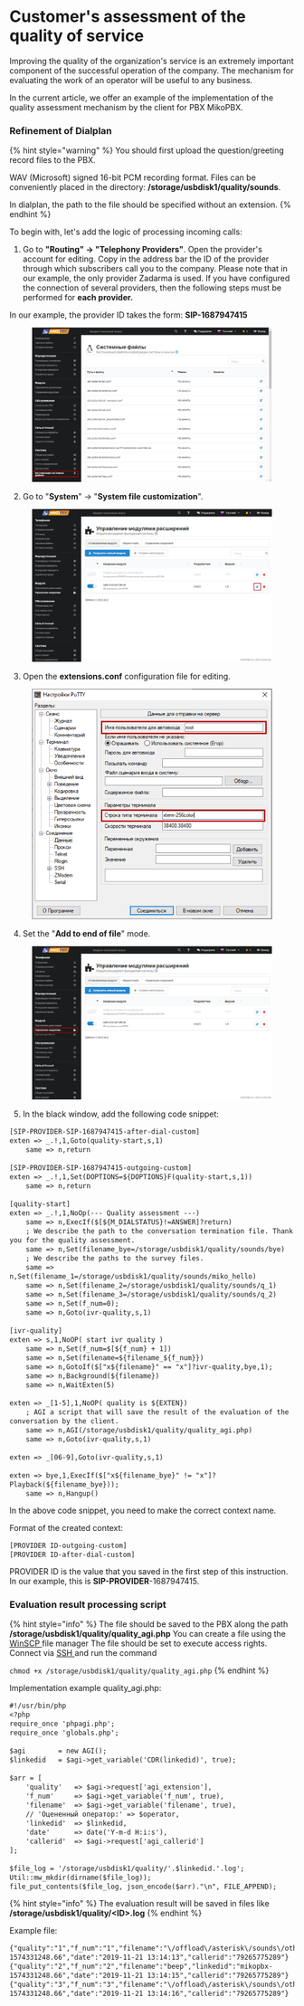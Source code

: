 # Customer's assessment of the quality of service

Improving the quality of the organization's service is an extremely important component of the successful operation of the company. The mechanism for evaluating the work of an operator will be useful to any business.&#x20;

In the current article, we offer an example of the implementation of the quality assessment mechanism by the client for PBX MikoPBX.

### Refinement of Dialplan

{% hint style="warning" %}
You should first upload the question/greeting record files to the PBX.

&#x20;WAV (Microsoft) signed 16-bit PCM recording format. Files can be conveniently placed in the directory: **/storage/usbdisk1/quality/sounds**.&#x20;

In dialplan, the path to the file should be specified without an extension.
{% endhint %}

To begin with, let's add the logic of processing incoming calls:

1. Go to **"Routing" → "Telephony Providers"**. Open the provider's account for editing. Copy in the address bar the ID of the provider through which subscribers call you to the company. Please note that in our example, the only provider Zadarma is used. If you have configured the connection of several providers, then the following steps must be performed for **each provider.**

In our example, the provider ID takes the form: **SIP-1687947415**

<figure><img src="../../.gitbook/assets/1 (3).png" alt=""><figcaption></figcaption></figure>

2. Go to "**System**" → "**System file customization**".

<figure><img src="../../.gitbook/assets/2 (26).png" alt=""><figcaption></figcaption></figure>

3. Open the **extensions.conf** configuration file for editing.

<figure><img src="../../.gitbook/assets/3 (21).png" alt=""><figcaption></figcaption></figure>

4. Set the "**Add to end of file**" mode.

<figure><img src="../../.gitbook/assets/4 (26).png" alt=""><figcaption></figcaption></figure>

5. In the black window, add the following code snippet:

```
[SIP-PROVIDER-SIP-1687947415-after-dial-custom]
exten => _.!,1,Goto(quality-start,s,1)
	same => n,return

[SIP-PROVIDER-SIP-1687947415-outgoing-custom]
exten => _.!,1,Set(DOPTIONS=${DOPTIONS}F(quality-start,s,1))
	same => n,return

[quality-start]
exten => _.!,1,NoOp(--- Quality assessment ---)
	same => n,ExecIf($[${M_DIALSTATUS}!=ANSWER]?return)
	; We describe the path to the conversation termination file. Thank you for the quality assessment. 
	same => n,Set(filename_bye=/storage/usbdisk1/quality/sounds/bye)
	; We describe the paths to the survey files.
	same => n,Set(filename_1=/storage/usbdisk1/quality/sounds/miko_hello)
	same => n,Set(filename_2=/storage/usbdisk1/quality/sounds/q_1)
	same => n,Set(filename_3=/storage/usbdisk1/quality/sounds/q_2)
	same => n,Set(f_num=0);
	same => n,Goto(ivr-quality,s,1)

[ivr-quality]
exten => s,1,NoOP( start ivr quality )
	same => n,Set(f_num=$[${f_num} + 1])
 	same => n,Set(filename=${filename_${f_num}})
	same => n,GotoIf($["x${filename}" == "x"]?ivr-quality,bye,1);
	same => n,Background(${filename})
	same => n,WaitExten(5)

exten => _[1-5],1,NoOP( quality is ${EXTEN})
	; AGI a script that will save the result of the evaluation of the conversation by the client.
	same => n,AGI(/storage/usbdisk1/quality/quality_agi.php)
	same => n,Goto(ivr-quality,s,1)

exten => _[06-9],Goto(ivr-quality,s,1)

exten => bye,1,ExecIf($["x${filename_bye}" != "x"]?Playback(${filename_bye}));
	same => n,Hangup()
```

In the above code snippet, you need to make the correct context name.&#x20;

Format of the created context:

```
[PROVIDER ID-outgoing-custom]
[PROVIDER ID-after-dial-custom]
```

PROVIDER ID is the value that you saved in the first step of this instruction. In our example, this is **SIP-PROVIDER**-1687947415.

### Evaluation result processing script

{% hint style="info" %}
The file should be saved to the PBX along the path **/storage/usbdisk1/quality/quality\_agi.php** You can create a file using the [WinSCP ](../troubleshooting/connecting-to-a-pbx-using-winscp.md)file manager The file should be set to execute access rights. Connect via [SSH ](../troubleshooting/connecting-to-a-pbx-using-ssh/connecting-to-a-pbx-using-an-ssh-client.md)and run the command&#x20;

`chmod +x /storage/usbdisk1/quality/quality_agi.php`
{% endhint %}

Implementation example quality\_agi.php:

```
#!/usr/bin/php
<?php
require_once 'phpagi.php';
require_once 'globals.php';

$agi 		= new AGI();
$linkedid   = $agi->get_variable('CDR(linkedid)', true);

$arr = [
    'quality'   => $agi->request['agi_extension'],
    'f_num'     => $agi->get_variable('f_num', true),
    'filename'  => $agi->get_variable('filename', true),
    // 'Оцененный оператор:' => $operator,
    'linkedid'  => $linkedid,
    'date'      => date('Y-m-d H:i:s'),
    'callerid'  => $agi->request['agi_callerid']
];

$file_log = '/storage/usbdisk1/quality/'.$linkedid.'.log';
Util::mw_mkdir(dirname($file_log));
file_put_contents($file_log, json_encode($arr)."\n", FILE_APPEND);
```

{% hint style="info" %}
The evaluation result will be saved in files like **/storage/usbdisk1/quality/\<ID>.log**
{% endhint %}

Example file:

```
{"quality":"1","f_num":"1","filename":"\/offload\/asterisk\/sounds\/other\/miko_hello","linkedid":"mikopbx-1574331248.66","date":"2019-11-21 13:14:13","callerid":"79265775289"}
{"quality":"2","f_num":"2","filename":"beep","linkedid":"mikopbx-1574331248.66","date":"2019-11-21 13:14:15","callerid":"79265775289"}
{"quality":"3","f_num":"3","filename":"\/offload\/asterisk\/sounds\/other\/out_work_times","linkedid":"mikopbx-1574331248.66","date":"2019-11-21 13:14:16","callerid":"79265775289"}
```
